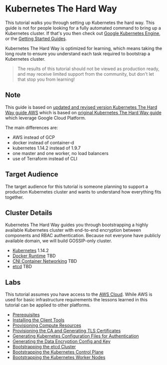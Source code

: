 # Kubernetes The Hard Way

This tutorial walks you through setting up Kubernetes the hard way. This guide is not for people looking for a fully automated command to bring up a Kubernetes cluster. If that's you then check out [Google Kubernetes Engine](https://cloud.google.com/kubernetes-engine), or the [Getting Started Guides](http://kubernetes.io/docs/getting-started-guides/).

Kubernetes The Hard Way is optimized for learning, which means taking the long route to ensure you understand each task required to bootstrap a Kubernetes cluster.

> The results of this tutorial should not be viewed as production ready, and may receive limited support from the community, but don't let that stop you from learning!

## Note
This guide is based on 
[updated and revised version Kubernetes The Hard Way guide AWS](https://github.com/michalschott/kubernetes-hard-way-aws) which is based on
[original Kubernetes The Hard Way guide](https://github.com/kelseyhightower/kubernetes-the-hard-way) which leverage Google Cloud Platform.

The main differences are:
* AWS instead of GCP
* docker instead of container-d
* kubernetes 1.14.2 instead of 1.9.7
* one master and one worker, no load balancers
* use of Terraform instead of CLI

## Target Audience

The target audience for this tutorial is someone planning to support a production Kubernetes cluster and wants to understand how everything fits together.

## Cluster Details

Kubernetes The Hard Way guides you through bootstrapping a highly available Kubernetes cluster with end-to-end encryption between components and RBAC authentication. Because not everyone have publicly available domain, we will build GOSSIP-only cluster.

* [Kubernetes](https://github.com/kubernetes/kubernetes) 1.14.2
* [Docker Runtime](https://docker.com) TBD
* [CNI Container Networking](https://github.com/containernetworking/cni) TBD
* [etcd](https://github.com/coreos/etcd) TBD

## Labs

This tutorial assumes you have access to the [AWS Cloud](https://aws.amazon.com). While AWS is used for basic infrastructure requirements the lessons learned in this tutorial can be applied to other platforms.

* [Prerequisites](docs/01-prerequisites.md)
* [Installing the Client Tools](docs/02-client-tools.md)
* [Provisioning Compute Resources](docs/03-compute-resources.md)
* [Provisioning the CA and Generating TLS Certificates](docs/04-certificate-authority.md)
* [Generating Kubernetes Configuration Files for Authentication](docs/05-kubernetes-configuration-files.md)
* [Generating the Data Encryption Config and Key](docs/06-data-encryption-keys.md)
* [Bootstrapping the etcd Cluster](docs/07-bootstrapping-etcd.md)
* [Bootstrapping the Kubernetes Control Plane](docs/08-bootstrapping-kubernetes-controllers.md)
* [Bootstrapping the Kubernetes Worker Nodes](docs/09-bootstrapping-kubernetes-workers.md)
